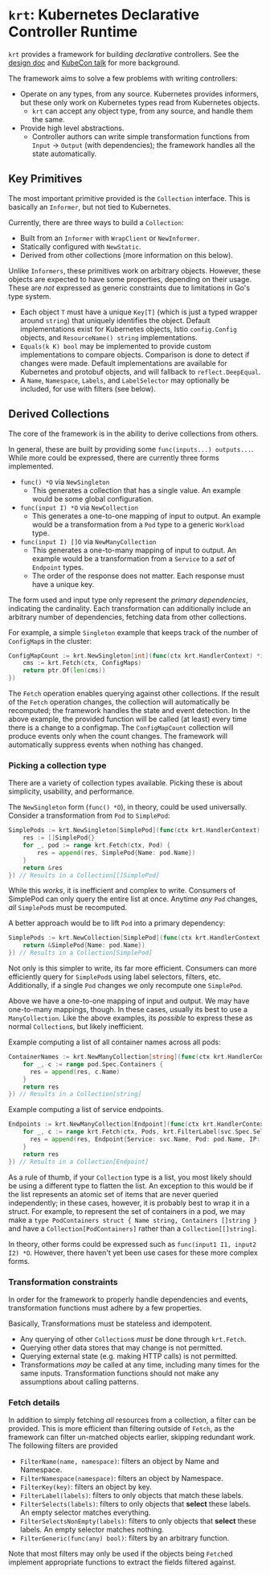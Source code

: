# `krt`: **K**ubernetes Declarative Controller **R**un**t**ime

`krt` provides a framework for building _declarative_ controllers.
See the [design doc](https://docs.google.com/document/d/1-ywpCnOfubqg7WAXSPf4YgbaFDBEU9HIqMWcxZLhzwE/edit#heading=h.ffjmk8byb9gt) and [KubeCon talk](https://sched.co/1R2oY) for more background.

The framework aims to solve a few problems with writing controllers:
* Operate on any types, from any source. Kubernetes provides informers, but these only work on Kubernetes types read from Kubernetes objects.
  * `krt` can accept any object type, from any source, and handle them the same.
* Provide high level abstractions.
  * Controller authors can write simple transformation functions from `Input` -> `Output` (with dependencies); the framework handles all the state automatically.

## Key Primitives

The most important primitive provided is the `Collection` interface.
This is basically an `Informer`, but not tied to Kubernetes.

Currently, there are three ways to build a `Collection`:
* Built from an `Informer` with `WrapClient` or `NewInformer`.
* Statically configured with `NewStatic`.
* Derived from other collections (more information on this below).

Unlike `Informers`, these primitives work on arbitrary objects.
However, these objects are expected to have some properties, depending on their usage.
These are *not* expressed as generic constraints due to limitations in Go's type system.

* Each object `T` must have a unique `Key[T]` (which is just a typed wrapper around `string`) that uniquely identifies the object.
    Default implementations exist for Kubernetes objects, Istio `config.Config` objects, and `ResourceName() string` implementations.
* `Equals(k K) bool` may be implemented to provide custom implementations to compare objects. Comparison is done to detect if changes were made.
  Default implementations are available for Kubernetes and protobuf objects, and will fallback to `reflect.DeepEqual`.
* A `Name`, `Namespace`, `Labels`, and `LabelSelector` may optionally be included, for use with filters (see below).

## Derived Collections

The core of the framework is in the ability to derive collections from others.

In general, these are built by providing some `func(inputs...) outputs...`.
While more could be expressed, there are currently three forms implemented.

* `func() *O` via `NewSingleton`
  * This generates a collection that has a single value. An example would be some global configuration.
* `func(input I) *O` via `NewCollection`
  * This generates a one-to-one mapping of input to output. An example would be a transformation from a `Pod` type to a generic `Workload` type.
* `func(input I) []O` via `NewManyCollection`
  * This generates a one-to-many mapping of input to output. An example would be a transformation from a `Service` to a _set_ of `Endpoint` types.
  * The order of the response does not matter. Each response must have a unique key.

The form used and input type only represent the _primary dependencies_, indicating the cardinality.
Each transformation can additionally include an arbitrary number of dependencies, fetching data from other collections.

For example, a simple `Singleton` example that keeps track of the number of `ConfigMap`s in the cluster:

```go
ConfigMapCount := krt.NewSingleton[int](func(ctx krt.HandlerContext) *int {
    cms := krt.Fetch(ctx, ConfigMaps)
    return ptr.Of(len(cms))
})
```

The `Fetch` operation enables querying against other collections.
If the result of the `Fetch` operation changes, the collection will automatically be recomputed; the framework handles the state and event detection.
In the above example, the provided function will be called (at least) every time there is a change to a configmap.
The `ConfigMapCount` collection will produce events only when the count changes.
The framework will automatically suppress events when nothing has changed.

### Picking a collection type

There are a variety of collection types available.
Picking these is about simplicity, usability, and performance.

The `NewSingleton` form (`func() *O`), in theory, could be used universally.
Consider a transformation from `Pod` to `SimplePod`:

```go
SimplePods := krt.NewSingleton[SimplePod](func(ctx krt.HandlerContext) *[]SimplePod {
    res := []SimplePod{}
    for _, pod := range krt.Fetch(ctx, Pod) {
        res = append(res, SimplePod{Name: pod.Name})
    }
    return &res
}) // Results in a Collection[[]SimplePod]
```

While this *works*, it is inefficient and complex to write.
Consumers of SimplePod can only query the entire list at once.
Anytime *any* `Pod` changes, *all* `SimplePod`s must be recomputed.

A better approach would be to lift `Pod` into a primary dependency:

```go
SimplePods := krt.NewCollection[SimplePod](func(ctx krt.HandlerContext, pod *v1.Pod) *SimplePod {
    return &SimplePod{Name: pod.Name})
}) // Results in a Collection[SimplePod]
```

Not only is this simpler to write, its far more efficient.
Consumers can more efficiently query for `SimplePod`s using label selectors, filters, etc.
Additionally, if a single `Pod` changes we only recompute one `SimplePod`.

Above we have a one-to-one mapping of input and output.
We may have one-to-many mappings, though.
In these cases, usually its best to use a `ManyCollection`.
Like the above examples, its *possible* to express these as normal `Collection`s, but likely inefficient.

Example computing a list of all container names across all pods:
```go
ContainerNames := krt.NewManyCollection[string](func(ctx krt.HandlerContext, pod *v1.Pod) (res []string) {
    for _, c := range pod.Spec.Containers {
      res = append(res, c.Name)
    }
    return res
}) // Results in a Collection[string]
```

Example computing a list of service endpoints.
```go
Endpoints := krt.NewManyCollection[Endpoint](func(ctx krt.HandlerContext, svc *v1.Service) (res []Endpoint) {
    for _, c := range krt.Fetch(ctx, Pods, krt.FilterLabel(svc.Spec.Selector)) {
      res = append(res, Endpoint{Service: svc.Name, Pod: pod.Name, IP: pod.status.PodIP})
    }
    return res
}) // Results in a Collection[Endpoint]
```

As a rule of thumb, if your `Collection` type is a list, you most likely should be using a different type to flatten the list.
An exception to this would be if the list represents an atomic set of items that are never queried independently;
in these cases, however, it is probably best to wrap it in a struct.
For example, to represent the set of containers in a pod, we may make a `type PodContainers struct { Name string, Containers []string }` and have a
`Collection[PodContainers]` rather than a `Collection[[]string]`.

In theory, other forms could be expressed such as `func(input1 I1, input2 I2) *O`.
However, there haven't yet been use cases for these more complex forms.

### Transformation constraints

In order for the framework to properly handle dependencies and events, transformation functions must adhere by a few properties.

Basically, Transformations must be stateless and idempotent.
* Any querying of other `Collection`s _must_ be done through `krt.Fetch`.
* Querying other data stores that may change is not permitted.
* Querying external state (e.g. making HTTP calls) is not permitted.
* Transformations _may_ be called at any time, including many times for the same inputs. Transformation functions should not make any assumptions about calling patterns.

### Fetch details

In addition to simply fetching _all_ resources from a collection, a filter can be provided.
This is more efficient than filtering outside of `Fetch`, as the framework can filter un-matched objects earlier, skipping redundant work.
The following filters are provided

* `FilterName(name, namespace)`: filters an object by Name and Namespace.
* `FilterNamespace(namespace)`: filters an object by Namespace.
* `FilterKey(key)`: filters an object by key.
* `FilterLabel(labels)`: filters to only objects that match these labels.
* `FilterSelects(labels)`: filters to only objects that **select** these labels. An empty selector matches everything.
* `FilterSelectsNonEmpty(labels)`: filters to only objects that **select** these labels. An empty selector matches nothing.
* `FilterGeneric(func(any) bool)`: filters by an arbitrary function.

Note that most filters may only be used if the objects being `Fetch`ed implement appropriate functions to extract the fields filtered against.
